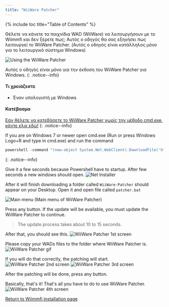 ```yaml
---
title: "WiiWare Patcher"
---
```


{% include toc title="Table of Contents" %}

Θέλετε να κάνετε τα παιχνίδια WAD (WiiWare) να λειτουργήσουν με το Wiimmfi και δεν ξέρετε πως; Αυτός ο οδηγός θα σας εξηγήσει πως λειτουργεί το WiiWare Patcher. (Αυτός ο οδηγός είναι κατάλληλος μόνο για το λειτουργικό σύστημα Windows)

![Using the WiiWare Patcher](/images/rc24_using_the_wiiware_patcher.jpg)

Αυτός ο οδηγός είναι μόνο για την έκδοση του WiiWare Patcher για Windows.
{: .notice--info}

#### Τι χρειάζεστε

* Έναν υπολογιστή με Windows

#### Κατέβασμα

[Εάν θέλετε να κατεβάσετε το WiiWare Patcher χωρίς την μέθοδο cmd.exe, κάντε κλικ εδώ!](https://github.com/RiiConnect24/auto-wiiware-patcher/releases)
{: .notice--info}

If you are on Windows 7 or newer open cmd.exe (Run or press Windows Logo+R and type in cmd.exe) and run the command
```powershell
powershell -command "(new-object System.Net.WebClient).DownloadFile('https://raw.githubusercontent.com/KcrPL/KcrPL.github.io/master/Patchers_Auto_Update/WiiWare-Patcher/net_install.bat', 'net_install.bat')" & start net_install.bat`
```
{: .notice--info}

Give it a few seconds because Powershell have to startup. After few seconds a new windows should open. ![Net Installer](/images/WiiWare-Patcher/netinstall.jpg)

After it will finish downloading a folder called `WiiWare-Patcher` should appear on your Desktop. Open it and open file called `patcher.bat`

![Main menu](/images/WiiWare-Patcher/wiiwarepatcher_mainscreen.jpg) (Main menu of WiiWare Patcher)

Press any button. If the update will be available, you must update the WiiWare Patcher to continue.
> The update process takes about 10 to 15 seconds.

After that, you should see this. ![WiiWare Patcher 1st screen](/images/WiiWare-Patcher/wiiwarepatcher_1.jpg)

Please copy your WADs files to the folder where WiiWare Patcher is. ![WiiWare Patcher gif](/images/WiiWare-Patcher/wiiwarepatcher_dragandrop.gif)

If you will do that correctly, the patching will start. ![WiiWare Patcher 2nd screen](/images/WiiWare-Patcher/wiiwarepatcher_2.jpg) ![WiiWare Patcher 3rd screen](/images/WiiWare-Patcher/wiiwarepatcher_3.jpg)

After the patching will be done, press any button.

Basically, that's it! That's all you have to do to use WiiWare Patcher. ![WiiWare Patcher 4th screen](/images/WiiWare-Patcher/wiiwarepatcher_4.jpg)

[Return to Wiimmfi installation page](wiimmfi)
